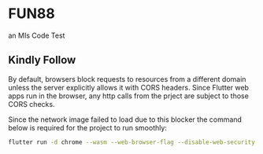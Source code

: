 # FUN88

an MIs Code Test

## Kindly Follow

By default, browsers block requests to resources from a different domain unless the server explicitly allows it with CORS headers. Since Flutter web apps run in the browser, any http calls from the prject are subject to those CORS checks.

Since the network image failed to load due to this blocker the command below is required for the project to run smoothly:

```bash
flutter run -d chrome --wasm --web-browser-flag --disable-web-security
```


